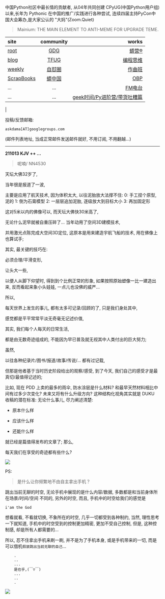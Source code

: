 中国Python社区中最长情的贡献者, 从04年共同创建 CPyUG(中国Python用户组)以来,长年为 Pythonic 在中国的推广/实践进行各种尝试, 连续四届主持PyCon中国大会筹办,是大家公认的 "大妈"(Zoom.Quiet)

> Mainium: THE MAIN ELEMENT TO ANTI-MEME FOR UPGRADE TEME.

| site | community | works |
| :-----| :----: | ----: |
| [root](http://zoomquiet.io/) | [GDG](https://blog.zhgdg.org/) | [蟒营®](https://doc.101.camp/) |
| [blog](https://blog.zoomquiet.io/pages/zoomquiet.html) | [TFUG](http://zh.tfug.world/) | [编程思维](https://py.101.camp/) |
| [weekly](http://weekly.pychina.org/) | [自怼圈](https://du.101.camp/) | [作曲班](https://mu.101.camp/) |
| [ScrapBooks](https://zoomquiet.io/collection.html) | [蟒中国](https://pychina.org/) | [OBP](https://zoomquiet.io/obp/index.html) |
| ... | ... | [FM电台](https://fm.101.camp/) |
| ... | ... | [geek时间/Py进阶营/带货吐糟篇](https://fm.101.camp/2020/geek2py-dama.html) 
 |


投稿/反馈邮箱:

    askdama[AT]googlegroups.com

(邮件列表地址, 
当成正常邮件发送邮件就好, 不用订阅, 不用翻越...)


---------------------------------------------------
**211013 KJV ++ ...**

> 呢喃/ NN4530




天坛大佛32岁了,

当年很是报道了一波,

主要是应用了航天技术,
因为体积太大,
以往泥胎放大法撑不住:
0: 手工捏个原型,泥的
1: 倒为石膏模型
2: 一层层追加泥胎, 逐级放大到目标大小
3: 再加固定形

这对5米以内的佛像可以,
而天坛大佛快30米高了,

无论什么泥早就被自重压碎了...
当年动用了空间3D建模技术,

并用激光点陈完成大空间3D定位,
这原本是用来建造宇航飞船的技术,
用在佛像上也算试手;

其实,
最关键的技巧在:

必须合理/平滑变形,

让头大一些,

以便人从脚下仰望时,
得到到个比例正常的形象,
如果按照原始塑像一比一建造出来,
反而看起来象小头娃娃,
一点儿也没佛的威严...

所以,

每天世界上发生的事儿,
都有太多可记录/回顾的了,
只是我们身处其中,

感觉都是平平常常平淡无奇毫无记述价值,

其实,
我们每个人每天的日常生活,

都是由无数奇迹组成的,
不能因为早已普及就无视其中人类付出的巨大努力;

虽然,

以往各种纪录片/图书/报道/故事/传说/...
都有过记载,

但那是他者基于当时历史阶段给出的观察/感受,
到了今天,
我们自己的感受才是最真切/最值得记述的;

比如,
现在 PDD 上卖的最多的雨伞,
防水涂层是什么材料?
和最早天然材料相比中间有过多少次变化?
未来又将有什么升级方向?
这种结构化视角其实就是 DUKU 收稿的潜在标准:
无论什么事儿,
尽力阐述清楚:
+ 原本什么样
+ 应该什么样

+ 还能什么样

就已经是篇值得发布的文章了;
那么,

每天我们在享受的奇迹都有些什么?​






![](https://ipic.zoomquiet.top/2021-10-12-zq42-today-card-2111.013.jpeg)






PS:
> 是什么让你频繁地不由自主拿出手机？

跳出当前无聊的时空,
无论手机中展现的是什么内容/数据,
多数都是和当前身体所在场景/时间/空间 不同的,
另外的时空,
而且, 手机中的时空给我们的感觉是

    i'am the God

想看就看, 不看就切换,
不象所在的时空, 几乎一切都受到各种制约,
当然,
理性思考一下就知道,
手机中的时空受到的控制更加精密, 更加不受自己控制,
但是, 这种控制感,
却是所有人都需要的...

所以, 
忍不住拿出手机来刷一刷,
并不是为了手机本身, 或是手机带来的一切,
而是可以借机`假装跳出当前无聊的自己`...



```
    .
    ..
    ...
    是也乎,(￣▽￣)
    ...
    ..
    .
```


![](http://ydlj.zoomquiet.top/ipic/2021-07-10-210701DU21-zip.jpg)

